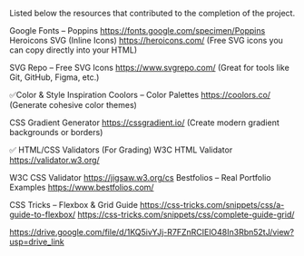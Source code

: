 Listed below the resources that contributed to the completion of the project.

Google Fonts – Poppins https://fonts.google.com/specimen/Poppins
Heroicons SVG (Inline Icons)
https://heroicons.com/
(Free SVG icons you can copy directly into your HTML)

SVG Repo – Free SVG Icons
https://www.svgrepo.com/
(Great for tools like Git, GitHub, Figma, etc.)

✅Color & Style Inspiration
Coolors – Color Palettes
https://coolors.co/
(Generate cohesive color themes)

CSS Gradient Generator
https://cssgradient.io/
(Create modern gradient backgrounds or borders)


✅ HTML/CSS Validators (For Grading)
W3C HTML Validator
https://validator.w3.org/

W3C CSS Validator
https://jigsaw.w3.org/cs
Bestfolios – Real Portfolio Examples
https://www.bestfolios.com/

CSS Tricks – Flexbox & Grid Guide
https://css-tricks.com/snippets/css/a-guide-to-flexbox/
https://css-tricks.com/snippets/css/complete-guide-grid/

https://drive.google.com/file/d/1KQ5ivYJj-R7FZnRCIElO48In3Rbn52tJ/view?usp=drive_link


